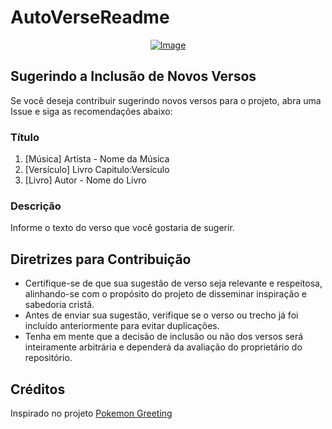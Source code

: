 # AutoVerseReadme

<p align="center">
    <a href="https://git.io/typing-svg">
        <img src="https://readme-typing-svg.demolab.com/?separator=;&font=Fira+Code&height=240&width=500&size=20&pause=100&color=A9FEF7&center=True&vCenter=True&multiline=True&duration=1500&repeat=True&lines=Deus+n%C3%A3o+%C3%A9+como+os+homens%2C%3Bque+mentem%3Bn%C3%A3o+%C3%A9+um+ser+humano%2C%3Bque+muda+de+ideia.%3BQuando+foi+que+Deus+prometeu%3Be+n%C3%A3o+cumpriu%3F%3BEle+diz+que+faz+e+faz+mesmo.%3B%E2%9C%9D%EF%B8%8F+N%C3%BAmeros+23%3A19+%E2%9C%9D%EF%B8%8F" alt="Image" />
    </a>
</p>

## Sugerindo a Inclusão de Novos Versos

Se você deseja contribuir sugerindo novos versos para o projeto, abra uma Issue e siga as recomendações abaixo:

### Título

1. [Música] Artista - Nome da Música
2. [Versículo] Livro Capitulo:Versículo
3. [Livro] Autor - Nome do Livro

### Descrição

Informe o texto do verso que você gostaria de sugerir.

## Diretrizes para Contribuição

- Certifique-se de que sua sugestão de verso seja relevante e respeitosa, alinhando-se com o propósito do projeto de disseminar inspiração e sabedoria cristã.
- Antes de enviar sua sugestão, verifique se o verso ou trecho já foi incluído anteriormente para evitar duplicações.
- Tenha em mente que a decisão de inclusão ou não dos versos será inteiramente arbitrária e dependerá da avaliação do proprietário do repositório.

## Créditos

Inspirado no projeto [Pokemon Greeting](https://github.com/isyuricunha/pokemon-greeting)